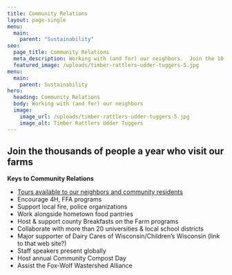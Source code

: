 ```yaml
---
title: Community Relations
layout: page-single
menu:
  main:
    parent: "Sustainability"
seo:
  page_title: Community Relations
  meta_description: Working with (and for) our neighbors.  Join the 10,000 people a year who visit our farms.
  featured_image: /uploads/timber-rattlers-udder-tuggers-5.jpg
menu:
  main:
    parent: Sustainability
hero:
  heading: Community Relations
  body: Working with (and for) our neighbors
  image:
    image_url: /uploads/timber-rattlers-udder-tuggers-5.jpg
    image_alt: Timber Rattlers Udder Tuggers
---
```


## Join the thousands of people a year who visit our farms

**Keys to Community Relations**

* [Tours available to our neighbors and community residents](/tours/)
* Encourage 4H, FFA programs
* Support local fire, police organizations
* Work alongside hometown food pantries
* Host & support county Breakfasts on the Farm programs
* Collaborate with more than 20 universities & local school districts
* Major supporter of Dairy Cares of Wisconsin/Children’s Wisconsin (link to that web site?)
* Staff speakers present globally
* Host annual Community Compost Day
* Assist the Fox-Wolf Wastershed Alliance